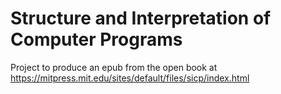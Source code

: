 # Structure and Interpretation of Computer Programs

Project to produce an epub from the open book at
https://mitpress.mit.edu/sites/default/files/sicp/index.html
